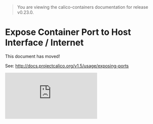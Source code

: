 > You are viewing the calico-containers documentation for release v0.23.0.

# Expose Container Port to Host Interface / Internet

This document has moved!

See: http://docs.projectcalico.org/v1.5/usage/exposing-ports

[![Analytics](https://calico-ga-beacon.appspot.com/UA-52125893-3/calico-containers/docs/ExposePortsToInternet.md?pixel)](https://github.com/igrigorik/ga-beacon)
